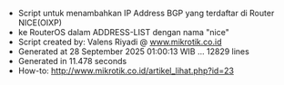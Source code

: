 - Script untuk menambahkan IP Address BGP yang terdaftar di Router NICE(OIXP)
- ke RouterOS dalam ADDRESS-LIST dengan nama "nice"
- Script created by: Valens Riyadi @ www.mikrotik.co.id
- Generated at 28 September 2025 01:00:13 WIB ... 12829 lines
- Generated in 11.478 seconds
- How-to: http://www.mikrotik.co.id/artikel_lihat.php?id=23

